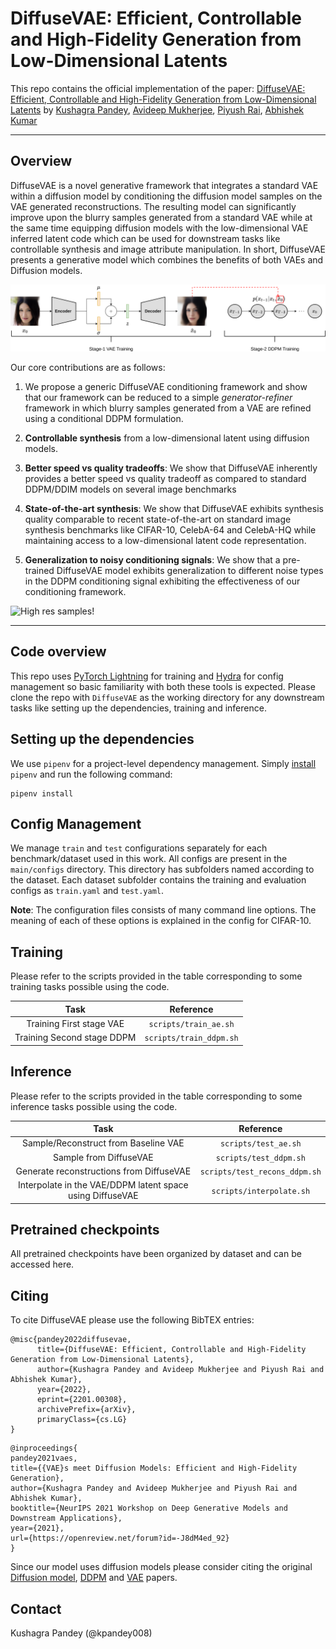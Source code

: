 # DiffuseVAE: Efficient, Controllable and High-Fidelity Generation from Low-Dimensional Latents

This repo contains the official implementation of the paper: [DiffuseVAE: Efficient, Controllable and High-Fidelity Generation from Low-Dimensional Latents](https://arxiv.org/abs/2201.00308) by [Kushagra Pandey](https://kpandey008.github.io/), [Avideep Mukherjee](https://www.cse.iitk.ac.in/users/avideep/), [Piyush Rai](https://www.cse.iitk.ac.in/users/piyush/), [Abhishek Kumar](http://www.abhishek.umiacs.io/)

---
## Overview

 DiffuseVAE is a novel generative framework that integrates a standard VAE within a diffusion model by conditioning the diffusion model samples on the VAE generated reconstructions. The resulting model can significantly improve upon the blurry samples generated from a standard VAE while at the same time equipping diffusion models with the low-dimensional VAE inferred latent code which can be used for downstream tasks like controllable synthesis and image attribute manipulation. In short, DiffuseVAE presents a generative model which combines the benefits of both VAEs and Diffusion models.

![architecture!](./assets/diffusevae_tmlr-methodology.png)

Our core contributions are as follows:

1. We propose a generic DiffuseVAE conditioning framework and show that our framework can be reduced to a simple *generator-refiner* framework in which blurry samples generated from a VAE are refined using a conditional DDPM formulation.

1. **Controllable synthesis** from a low-dimensional latent using diffusion models.

1. **Better speed vs quality tradeoffs**: We show that DiffuseVAE inherently provides a better speed vs quality tradeoff as compared to standard DDPM/DDIM models on several image benchmarks

1. **State-of-the-art synthesis**:  We show that DiffuseVAE exhibits synthesis quality comparable to recent state-of-the-art on standard image synthesis benchmarks like CIFAR-10, CelebA-64 and CelebA-HQ while maintaining access to a low-dimensional latent code representation.

1. **Generalization to noisy conditioning signals**: We show that a pre-trained DiffuseVAE model exhibits generalization to different noise types in the DDPM conditioning signal exhibiting the effectiveness of our conditioning framework.

![High res samples!](./assets/diffusevae_tmlr-main.png)

---

## Code overview

This repo uses [PyTorch Lightning](https://www.pytorchlightning.ai/) for training and [Hydra](https://hydra.cc/docs/intro/) for config management so basic familiarity with both these tools is expected. Please clone the repo with `DiffuseVAE` as the working directory for any downstream tasks like setting up the dependencies, training and inference.

## Setting up the dependencies

We use `pipenv` for a project-level dependency management. Simply [install](https://pipenv.pypa.io/en/latest/#install-pipenv-today) `pipenv` and run the following command:

```
pipenv install
```

## Config Management
We manage `train` and `test` configurations separately for each benchmark/dataset used in this work. All configs are present in the `main/configs` directory. This directory has subfolders named according to the dataset. Each dataset subfolder contains the training and evaluation configs as `train.yaml` and `test.yaml`. 

**Note**: The configuration files consists of many command line options. The meaning of each of these options is explained in the config for CIFAR-10.

## Training
Please refer to the scripts provided in the table corresponding to some training tasks possible using the code.

|          **Task**          	|      **Reference**      	|
|:--------------------------:	|:-----------------------:	|
|  Training First stage VAE  	|  `scripts/train_ae.sh`  	|
| Training Second stage DDPM 	| `scripts/train_ddpm.sh` 	|

## Inference

Please refer to the scripts provided in the table corresponding to some inference tasks possible using the code.

|                          **Task**                         	|         **Reference**         	|
|:---------------------------------------------------------:	|:-----------------------------:	|
|            Sample/Reconstruct from Baseline VAE           	|      `scripts/test_ae.sh`     	|
|                   Sample from DiffuseVAE                  	|     `scripts/test_ddpm.sh`    	|
|          Generate reconstructions from DiffuseVAE         	| `scripts/test_recons_ddpm.sh` 	|
| Interpolate in the VAE/DDPM latent space using DiffuseVAE 	|    `scripts/interpolate.sh`   	|


## Pretrained checkpoints
All pretrained checkpoints have been organized by dataset and can be accessed here.

## Citing
To cite DiffuseVAE please use the following BibTEX entries:

```
@misc{pandey2022diffusevae,
      title={DiffuseVAE: Efficient, Controllable and High-Fidelity Generation from Low-Dimensional Latents}, 
      author={Kushagra Pandey and Avideep Mukherjee and Piyush Rai and Abhishek Kumar},
      year={2022},
      eprint={2201.00308},
      archivePrefix={arXiv},
      primaryClass={cs.LG}
}
```
```
@inproceedings{
pandey2021vaes,
title={{VAE}s meet Diffusion Models: Efficient and High-Fidelity Generation},
author={Kushagra Pandey and Avideep Mukherjee and Piyush Rai and Abhishek Kumar},
booktitle={NeurIPS 2021 Workshop on Deep Generative Models and Downstream Applications},
year={2021},
url={https://openreview.net/forum?id=-J8dM4ed_92}
}
```

Since our model uses diffusion models please consider citing the original [Diffusion model](https://arxiv.org/abs/1503.03585), [DDPM](https://arxiv.org/abs/2006.11239) and [VAE](https://arxiv.org/abs/1312.6114) papers.

## Contact
Kushagra Pandey (@kpandey008)
